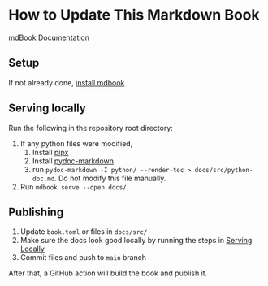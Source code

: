 # How to Update This Markdown Book

[mdBook Documentation](https://rust-lang.github.io/mdBook/)

## Setup

If not already done, [install mdbook](https://rust-lang.github.io/mdBook/guide/installation.html)

## Serving locally
Run the following in the repository root directory: 
1. If any python files were modified, 
    1. Install [pipx](https://github.com/pypa/pipx#install-pipx)
    1. Install [pydoc-markdown](https://niklasrosenstein.github.io/pydoc-markdown/#installation-)
    1. run `pydoc-markdown -I python/ --render-toc > docs/src/python-doc.md`. Do not modify this file manually. 
1. Run `mdbook serve --open docs/`

## Publishing
1. Update `book.toml` or files in `docs/src/`
1. Make sure the docs look good locally by running the steps in [Serving Locally](#serving-locally)
1. Commit files and push to `main` branch

After that, a GitHub action will build the book and publish it.